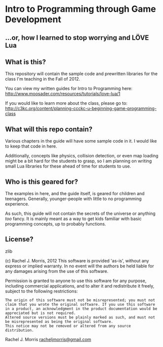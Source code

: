 # Intro to Programming through Game Development
## ...or, how I learned to stop worrying and LÖVE Lua

## What is this?
This repository will contain the sample code and prewritten libraries for
the class I'm teaching in the Fall of 2012.

You can view my written guides for Intro to Programming here:
http://www.moosader.com/resources/tutorials/love-lua/1

If you would like to learn more about the class, please go to:
http://c3kc.org/content/planning-ccckc-u-beginning-game-programming-class


## What will this repo contain?

Various chapters in the guide will have some sample code in it.
I would like to keep that code in here.

Additionally, concepts like physics, collision detection, or even
map loading might be a bit hard for the students to grasp, so I
am planning on writing small Lua libraries for these ahead of time
for students to use.


## Who is this geared for?

The examples in here, and the guide itself, is geared for children
and teenagers. Generally, younger-people with little to no programming
experience.

As such, this guide will not contain the secrets of the universe
or anything *too* fancy. It is mainly meant as a way to get kids
familiar with basic programming concepts, up to probably functions.


## License?
zlib

(c) Rachel J. Morris, 2012
This software is provided 'as-is', without any express or implied warranty. In no event will the authors be held liable for any damages arising from the use of this software.

Permission is granted to anyone to use this software for any purpose, including commercial applications, and to alter it and redistribute it freely, subject to the following restrictions:

    The origin of this software must not be misrepresented; you must not claim that you wrote the original software. If you use this software in a product, an acknowledgment in the product documentation would be appreciated but is not required.
    Altered source versions must be plainly marked as such, and must not be misrepresented as being the original software.
    This notice may not be removed or altered from any source distribution.

Rachel J. Morris racheljmorris@gmail.com
